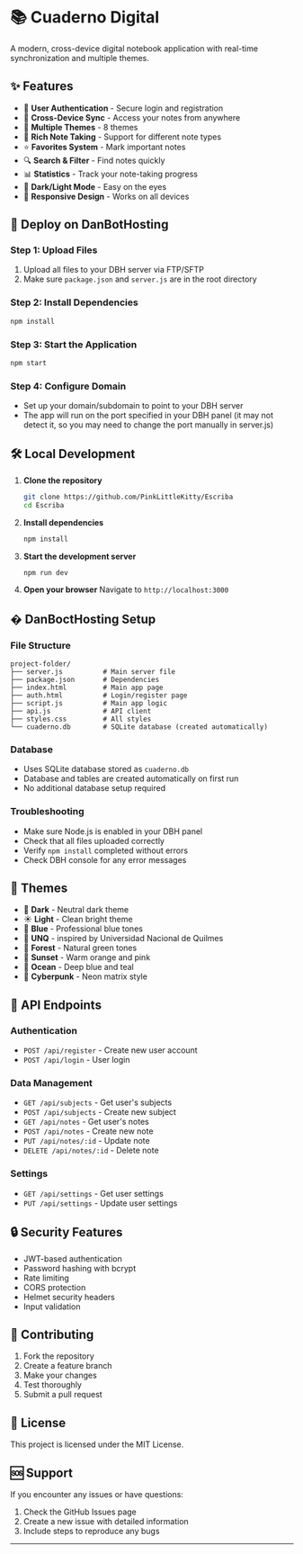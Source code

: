 # 📚 Cuaderno Digital

A modern, cross-device digital notebook application with real-time synchronization and multiple themes.

## ✨ Features

- 🔐 **User Authentication** - Secure login and registration
- 📱 **Cross-Device Sync** - Access your notes from anywhere
- 🎨 **Multiple Themes** - 8 themes
- 📝 **Rich Note Taking** - Support for different note types
- ⭐ **Favorites System** - Mark important notes
- 🔍 **Search & Filter** - Find notes quickly
- 📊 **Statistics** - Track your note-taking progress
- 🌙 **Dark/Light Mode** - Easy on the eyes
- 📱 **Responsive Design** - Works on all devices

## 🚀 Deploy on DanBotHosting

### Step 1: Upload Files

1. Upload all files to your DBH server via FTP/SFTP
2. Make sure `package.json` and `server.js` are in the root directory

### Step 2: Install Dependencies

```bash
npm install
```

### Step 3: Start the Application

```bash
npm start
```

### Step 4: Configure Domain

- Set up your domain/subdomain to point to your DBH server
- The app will run on the port specified in your DBH panel (it may not detect it, so you may need to change the port manually in server.js)

## 🛠️ Local Development

1. **Clone the repository**

   ```bash
   git clone https://github.com/PinkLittleKitty/Escriba
   cd Escriba
   ```

2. **Install dependencies**

   ```bash
   npm install
   ```

3. **Start the development server**

   ```bash
   npm run dev
   ```

4. **Open your browser**
   Navigate to `http://localhost:3000`

## � DanBoctHosting Setup

### File Structure

```
project-folder/
├── server.js          # Main server file
├── package.json       # Dependencies
├── index.html         # Main app page
├── auth.html          # Login/register page
├── script.js          # Main app logic
├── api.js             # API client
├── styles.css         # All styles
└── cuaderno.db        # SQLite database (created automatically)
```

### Database

- Uses SQLite database stored as `cuaderno.db`
- Database and tables are created automatically on first run
- No additional database setup required

### Troubleshooting

- Make sure Node.js is enabled in your DBH panel
- Check that all files uploaded correctly
- Verify `npm install` completed without errors
- Check DBH console for any error messages

## 🎨 Themes

- 🌙 **Dark** - Neutral dark theme
- ☀️ **Light** - Clean bright theme  
- 💙 **Blue** - Professional blue tones
- 🏫 **UNQ** - inspired by Universidad Nacional de Quilmes
- 🌲 **Forest** - Natural green tones
- 🌅 **Sunset** - Warm orange and pink
- 🌊 **Ocean** - Deep blue and teal
- 🤖 **Cyberpunk** - Neon matrix style

## 🔧 API Endpoints

### Authentication

- `POST /api/register` - Create new user account
- `POST /api/login` - User login

### Data Management

- `GET /api/subjects` - Get user's subjects
- `POST /api/subjects` - Create new subject
- `GET /api/notes` - Get user's notes
- `POST /api/notes` - Create new note
- `PUT /api/notes/:id` - Update note
- `DELETE /api/notes/:id` - Delete note

### Settings

- `GET /api/settings` - Get user settings
- `PUT /api/settings` - Update user settings

## 🔒 Security Features

- JWT-based authentication
- Password hashing with bcrypt
- Rate limiting
- CORS protection
- Helmet security headers
- Input validation

## 🤝 Contributing

1. Fork the repository
2. Create a feature branch
3. Make your changes
4. Test thoroughly
5. Submit a pull request

## 📄 License

This project is licensed under the MIT License.

## 🆘 Support

If you encounter any issues or have questions:

1. Check the GitHub Issues page
2. Create a new issue with detailed information
3. Include steps to reproduce any bugs

---